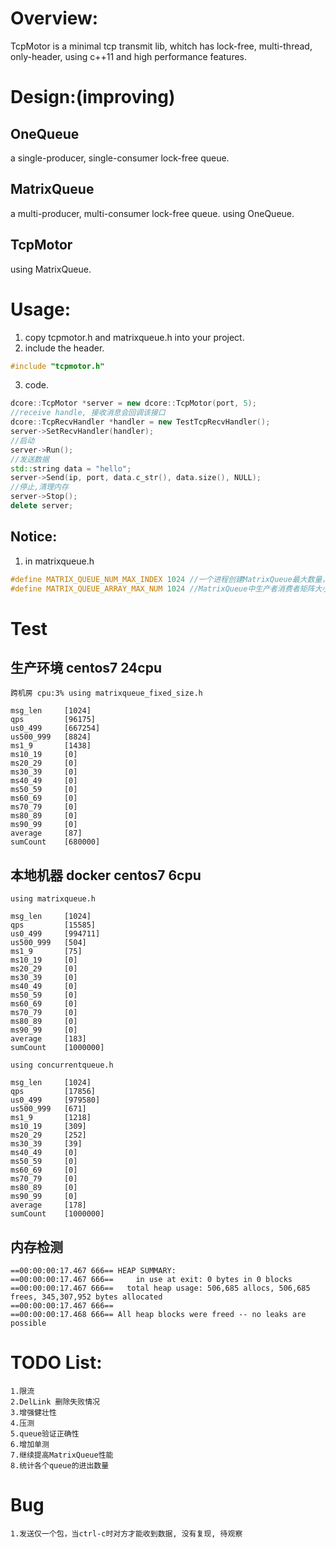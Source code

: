 # Overview:
TcpMotor is a minimal tcp transmit lib, whitch has lock-free, multi-thread, only-header, using c++11 and high performance features.
# Design:(improving)
## OneQueue
a single-producer, single-consumer lock-free queue.
## MatrixQueue
a multi-producer, multi-consumer lock-free queue. using OneQueue.
## TcpMotor
using MatrixQueue.
# Usage:
1. copy tcpmotor.h and matrixqueue.h into your project.
2. include the header.
```cpp
#include "tcpmotor.h"
```
3. code.
```cpp
dcore::TcpMotor *server = new dcore::TcpMotor(port, 5);
//receive handle, 接收消息会回调该接口
dcore::TcpRecvHandler *handler = new TestTcpRecvHandler();
server->SetRecvHandler(handler);
//启动
server->Run();
//发送数据
std::string data = "hello";
server->Send(ip, port, data.c_str(), data.size(), NULL);
//停止,清理内存
server->Stop();
delete server;
```
## Notice:
1. in matrixqueue.h
```cpp
#define MATRIX_QUEUE_NUM_MAX_INDEX 1024 //一个进程创建MatrixQueue最大数量，注意要设置足够大，避免越界
#define MATRIX_QUEUE_ARRAY_MAX_NUM 1024 //MatrixQueue中生产者消费者矩阵大小，注意要设置足够大，避免越界
```
# Test
## 生产环境 centos7 24cpu
	跨机房 cpu:3% using matrixqueue_fixed_size.h

	msg_len     [1024]
	qps         [96175]
	us0_499     [667254]
	us500_999   [8824]
	ms1_9       [1438]
	ms10_19     [0]
	ms20_29     [0]
	ms30_39     [0]
	ms40_49     [0]
	ms50_59     [0]
	ms60_69     [0]
	ms70_79     [0]
	ms80_89     [0]
	ms90_99     [0]
	average     [87]
	sumCount    [680000]

## 本地机器 docker centos7 6cpu
	using matrixqueue.h

	msg_len     [1024]
	qps         [15585]
	us0_499     [994711]
	us500_999   [504]
	ms1_9       [75]
	ms10_19     [0]
	ms20_29     [0]
	ms30_39     [0]
	ms40_49     [0]
	ms50_59     [0]
	ms60_69     [0]
	ms70_79     [0]
	ms80_89     [0]
	ms90_99     [0]
	average     [183]
	sumCount    [1000000]

	using concurrentqueue.h

	msg_len     [1024]
	qps         [17856]
	us0_499     [979580]
	us500_999   [671]
	ms1_9       [1218]
	ms10_19     [309]
	ms20_29     [252]
	ms30_39     [39]
	ms40_49     [0]
	ms50_59     [0]
	ms60_69     [0]
	ms70_79     [0]
	ms80_89     [0]
	ms90_99     [0]
	average     [178]
	sumCount    [1000000]
## 内存检测

	==00:00:00:17.467 666== HEAP SUMMARY:
	==00:00:00:17.467 666==     in use at exit: 0 bytes in 0 blocks
	==00:00:00:17.467 666==   total heap usage: 506,685 allocs, 506,685 frees, 345,307,952 bytes allocated
	==00:00:00:17.467 666== 
	==00:00:00:17.468 666== All heap blocks were freed -- no leaks are possible

# TODO List:
	1.限流
	2.DelLink 删除失败情况
	3.增强健壮性
	4.压测
	5.queue验证正确性
	6.增加单测
	7.继续提高MatrixQueue性能
	8.统计各个queue的进出数量

# Bug 
	1.发送仅一个包，当ctrl-c时对方才能收到数据, 没有复现, 待观察
